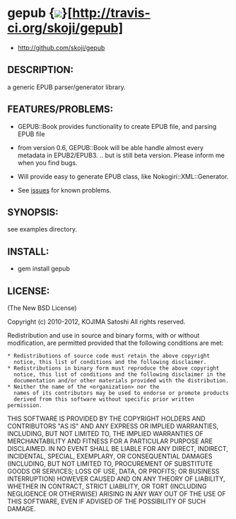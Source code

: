 # gepub {<img src="https://secure.travis-ci.org/skoji/gepub.png" />}[http://travis-ci.org/skoji/gepub]

* http://github.com/skoji/gepub

## DESCRIPTION:

a generic EPUB parser/generator library.

## FEATURES/PROBLEMS:

* GEPUB::Book provides functionality to create EPUB file, and parsing EPUB file
* from version 0.6, GEPUB::Book will be able handle almost every metadata in EPUB2/EPUB3.
  .. but is still beta version. Please inform me when you find bugs.
* Will provide easy to generate EPUB class, like Nokogiri::XML::Generator.

* See [issues](https://github.com/skoji/gepub/issues/) for known problems.

## SYNOPSIS:

see examples directory.

## INSTALL:

* gem install gepub

## LICENSE:

(The New BSD License)

Copyright (c) 2010-2012, KOJIMA Satoshi
All rights reserved.

Redistribution and use in source and binary forms, with or without
modification, are permitted provided that the following conditions are met:

    * Redistributions of source code must retain the above copyright
      notice, this list of conditions and the following disclaimer.
    * Redistributions in binary form must reproduce the above copyright
      notice, this list of conditions and the following disclaimer in the
      documentation and/or other materials provided with the distribution.
    * Neither the name of the <organization> nor the
      names of its contributors may be used to endorse or promote products
      derived from this software without specific prior written permission.

THIS SOFTWARE IS PROVIDED BY THE COPYRIGHT HOLDERS AND CONTRIBUTORS "AS IS" AND
ANY EXPRESS OR IMPLIED WARRANTIES, INCLUDING, BUT NOT LIMITED TO, THE IMPLIED
WARRANTIES OF MERCHANTABILITY AND FITNESS FOR A PARTICULAR PURPOSE ARE
DISCLAIMED. IN NO EVENT SHALL <COPYRIGHT HOLDER> BE LIABLE FOR ANY
DIRECT, INDIRECT, INCIDENTAL, SPECIAL, EXEMPLARY, OR CONSEQUENTIAL DAMAGES
(INCLUDING, BUT NOT LIMITED TO, PROCUREMENT OF SUBSTITUTE GOODS OR SERVICES;
LOSS OF USE, DATA, OR PROFITS; OR BUSINESS INTERRUPTION) HOWEVER CAUSED AND
ON ANY THEORY OF LIABILITY, WHETHER IN CONTRACT, STRICT LIABILITY, OR TORT
(INCLUDING NEGLIGENCE OR OTHERWISE) ARISING IN ANY WAY OUT OF THE USE OF THIS
SOFTWARE, EVEN IF ADVISED OF THE POSSIBILITY OF SUCH DAMAGE.
